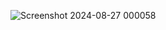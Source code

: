 
![Screenshot 2024-08-27 000058](https://github.com/user-attachments/assets/6fb334f0-416a-48fe-960b-2b80b58fad93)
